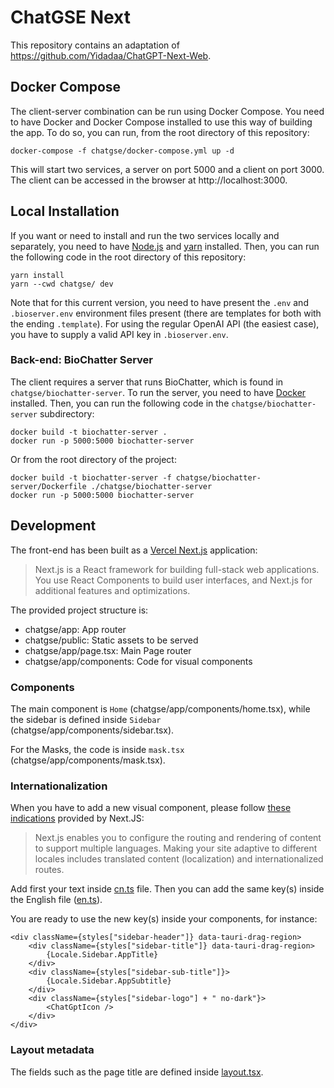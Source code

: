 # ChatGSE Next

This repository contains an adaptation of 
https://github.com/Yidadaa/ChatGPT-Next-Web. 

## Docker Compose

The client-server combination can be run using Docker Compose. You need to have
Docker and Docker Compose installed to use this way of building the app. To do
so, you can run, from the root directory of this repository:

```
docker-compose -f chatgse/docker-compose.yml up -d
```

This will start two services, a server on port 5000 and a client on port 3000.
The client can be accessed in the browser at http://localhost:3000.

## Local Installation

If you want or need to install and run the two services locally and separately,
you need to have [Node.js](https://nodejs.org/en/) and
[yarn](https://yarnpkg.com/) installed. Then, you can run the following code in
the root directory of this repository:

```console
yarn install
yarn --cwd chatgse/ dev
```

Note that for this current version, you need to have present the `.env` and
`.bioserver.env` environment files present (there are templates for both with
the ending `.template`). For using the regular OpenAI API (the easiest case),
you have to supply a valid API key in `.bioserver.env`.

### Back-end: BioChatter Server

The client requires a server that runs BioChatter, which is found in
`chatgse/biochatter-server`.  To run the server, you need to have
[Docker](https://www.docker.com/) installed.  Then, you can run the following
code in the `chatgse/biochatter-server` subdirectory:

```console
docker build -t biochatter-server .
docker run -p 5000:5000 biochatter-server
```

Or from the root directory of the project:

```console
docker build -t biochatter-server -f chatgse/biochatter-server/Dockerfile ./chatgse/biochatter-server
docker run -p 5000:5000 biochatter-server
```

## Development

The front-end has been built as a [Vercel Next.js](https://nextjs.org/docs) application:

> Next.js is a React framework for building full-stack web applications. You use React Components to build user interfaces, and Next.js for additional features and optimizations.

The provided project structure is:

- chatgse/app: App router
- chatgse/public: Static assets to be served
- chatgse/app/page.tsx: Main Page router
- chatgse/app/components: Code for visual components


### Components

The main component is `Home` (chatgse/app/components/home.tsx), while the
sidebar is defined inside `Sidebar` (chatgse/app/components/sidebar.tsx).

For the Masks, the code is inside `mask.tsx` (chatgse/app/components/mask.tsx).

### Internationalization

When you have to add a new visual component, please follow [these
indications](https://nextjs.org/docs/app/building-your-application/routing/internationalization)
provided by Next.JS:

> Next.js enables you to configure the routing and rendering of content to support multiple languages. Making your site adaptive to different locales includes translated content (localization) and internationalized routes.

Add first your text inside [cn.ts](chatgse/app/locales/cn.ts) file. Then you can
add the same key(s) inside the English file
([en.ts](chatgse/app/locales/en.ts)).

You are ready to use the new key(s) inside your components, for instance:

```tsx
<div className={styles["sidebar-header"]} data-tauri-drag-region>
    <div className={styles["sidebar-title"]} data-tauri-drag-region>
        {Locale.Sidebar.AppTitle}
    </div>
    <div className={styles["sidebar-sub-title"]}>
        {Locale.Sidebar.AppSubtitle}
    </div>
    <div className={styles["sidebar-logo"] + " no-dark"}>
        <ChatGptIcon />
    </div>
</div>
```

### Layout metadata

The fields such as the page title are defined inside
[layout.tsx](chatgse/app/layout.tsx).